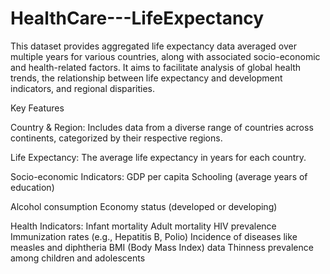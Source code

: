 # HealthCare---LifeExpectancy

This dataset provides aggregated life expectancy data averaged over multiple years for various countries, along with associated socio-economic and health-related factors. It aims to facilitate analysis of global health trends, the relationship between life expectancy and development indicators, and regional disparities.

Key Features

Country & Region: Includes data from a diverse range of countries across continents, categorized by their respective regions.

Life Expectancy: The average life expectancy in years for each country.

Socio-economic Indicators:
GDP per capita
Schooling (average years of education)

Alcohol consumption
Economy status (developed or developing)

Health Indicators:
Infant mortality
Adult mortality
HIV prevalence
Immunization rates (e.g., Hepatitis B, Polio)
Incidence of diseases like measles and diphtheria
BMI (Body Mass Index) data
Thinness prevalence among children and adolescents


